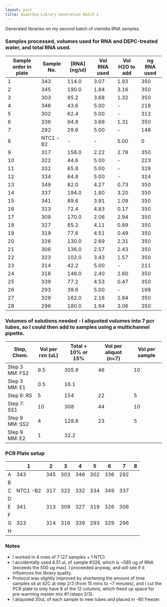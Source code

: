 ```yaml
---
layout: post
title: QuantSeq Library Generation Batch 2
---
```


Generated libraries on my second batch of ctenidia RNA samples.

### Samples processed, volumes used for RNA and DEPC-treated water, and total RNA used.  

Sample   order in plate | Sample No. | [RNA] (ng/ul) | Vol RNA used | Vol H2O to add | ng RNA used
-- | -- | -- | -- | -- | --
1 | 343 | 114.0 | 3.07 | 1.93 | 350
2 | 345 | 190.0 | 1.84 | 3.16 | 350
3 | 303 | 95.2 | 3.68 | 1.32 | 350
4 | 346 | 43.6 | 5.00 | - | 218
5 | 302 | 62.4 | 5.00 | - | 312
6 | 336 | 94.8 | 3.69 | 1.31 | 350
7 | 292 | 29.6 | 5.00 | - | 148
8 | NTC1 -B2 | - | - | 5.00 | 0
9 | 317 | 158.0 | 2.22 | 2.78 | 350
10 | 322 | 44.6 | 5.00 | - | 223
11 | 332 | 65.8 | 5.00 | - | 329
12 | 334 | 64.8 | 5.00 | - | 324
13 | 349 | 82.0 | 4.27 | 0.73 | 350
14 | 337 | 194.0 | 1.80 | 3.20 | 350
15 | 341 | 89.6 | 3.91 | 1.09 | 350
16 | 313 | 72.4 | 4.83 | 0.17 | 350
17 | 309 | 170.0 | 2.06 | 2.94 | 350
18 | 327 | 85.2 | 4.11 | 0.89 | 350
19 | 319 | 77.6 | 4.51 | 0.49 | 350
20 | 326 | 130.0 | 2.69 | 2.31 | 350
21 | 306 | 136.0 | 2.57 | 2.43 | 350
22 | 323 | 102.0 | 3.43 | 1.57 | 350
23 | 314 | 42.2 | 5.00 | - | 211
24 | 316 | 146.0 | 2.40 | 2.60 | 350
25 | 339 | 77.2 | 4.53 | 0.47 | 350
26 | 293 | 39.6 | 5.00 | - | 198
27 | 329 | 162.0 | 2.16 | 2.84 | 350
28 | 296 | 180.0 | 1.94 | 3.06 | 350


### Volumes of solutions needed - I aliquoted volumes into 7 pcr tubes, so I could then add to samples using a multichannel pipette.  

Step,   Chem. | Vol per rxn (uL) | Total + 10% or   15% | Vol per aliquot   (n=7) | Vol per sample
-- | -- | -- | -- | --
Step 3 MM: FS2 | 9.5 | 305.9 | 46 | 10
Step 3 MM: E1 | 0.5 | 16.1
Step 6: RS | 5 | 154 | 22 | 5
Step 7: SS1 | 10 | 308 | 44 | 10
Step 9 MM: SS2 | 4 | 128.8 | 23 | 5
Step 9 MM: E2 | 1 | 32.2


### PCR Plate setup

  | 1 | 2 | 3 | 4 | 5 | 6 | 7 | 8
-- | -- | -- | -- | -- | -- | -- | -- | --
A | 343 | 345 | 303 | 346 | 302 | 336 | 292 |  
B |   |   |   |   |   |   |   |  
C | NTC1 -B2 | 317 | 322 | 332 | 334 | 349 | 337 |  
D |   |   |   |   |   |   |   |  
E | 341 | 313 | 309 | 327 | 319 | 326 | 306 |  
F |   |   |   |   |   |   |   |  
G | 323 | 314 | 316 | 339 | 293 | 329 | 296 |  
H |   |   |   |   |   |   |   |  

### Notes 
- I worked in 4 rows of 7 (27 samples + 1 NTC).    
- I accidentally used 4.51 uL of sample #326, which is ~585 ug of RNA (exceeds the 500 ug max). I proceeded anyway, and will see if it influences the library quality.   
- Protocol was slightly improved by shortening the amount of time samples sit at 42C at step 2/3 (from 15 mins to ~7 minutes), and I cut the PCR plate to only have 8 of the 12 columns, which freed up space for pre-warming master mix #1 (steps 2/3).  
- I aliquoted 20uL of each sample to new tubes and placed in -80 freezer.   
